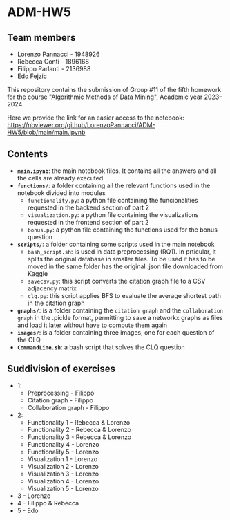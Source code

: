 # ADM-HW5

## Team members
* Lorenzo Pannacci - 1948926
* Rebecca Conti - 1896168
* Filippo Parlanti - 2136988
* Edo Fejzic

This repository contains the submission of Group #11 of the fifth homework for the course "Algorithmic Methods of Data Mining", Academic year 2023–2024.

Here we provide the link for an easier access to the notebook: https://nbviewer.org/github/LorenzoPannacci/ADM-HW5/blob/main/main.ipynb

## Contents

* __`main.ipynb`__: the main notebook files. It contains all the answers and all the cells are already executed
* __`functions/`__: a folder containing all the relevant functions used in the notebook divided into modules
  * `functionality.py`: a python file containing the funcionalities requested in the backend section of part 2
  * `visualization.py`: a python file containing the visualizations requested in the frontend section of part 2
  * `bonus.py`: a python file containing the functions used for the bonus question
* __`scripts/`__: a folder containing some scripts used in the main notebook
  * `bash_script.sh`: is used in data preprocessing (RQ1). In prticular, it splits the original database in smaller files. To be used it has to be moved in the same folder has the original .json file downloaded from Kaggle
  * `savecsv.py`: this script converts the citation graph file to a CSV adjacency matrix
  * `clq.py`: this script applies BFS to evaluate the average shortest path in the citation graph
* __`graphs/`__: is a folder containing the `citation graph` and the `collaboration graph` in the .pickle format, permitting to save a networkx graphs as files and load it later without have to compute them again
* __`images/`__:  is a folder containing three images, one for each question of the CLQ
* __`CommandLine.sh`__: a bash script that solves the CLQ question

## Suddivision of exercises
* 1:
  * Preprocessing - Filippo
  * Citation graph - Filippo
  - Collaboration graph - Filippo
* 2:
  * Functionality 1 - Rebecca & Lorenzo
  * Functionality 2 - Rebecca & Lorenzo
  * Functionality 3 - Rebecca & Lorenzo
  * Functionality 4 - Lorenzo
  * Functionality 5 - Lorenzo
  * Visualization 1 - Lorenzo
  * Visualization 2 - Lorenzo
  * Visualization 3 - Lorenzo
  * Visualization 4 - Lorenzo
  * Visualization 5 - Lorenzo
* 3 - Lorenzo
* 4 - Filippo & Rebecca
* 5 - Edo
